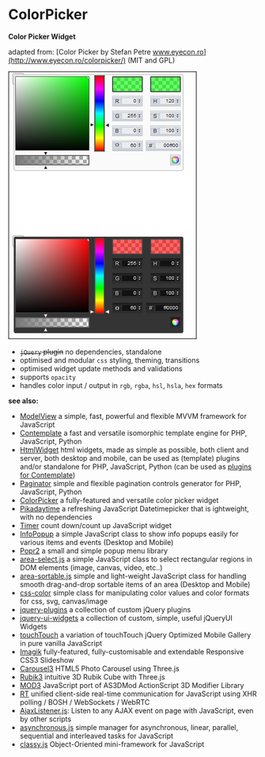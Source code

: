 # ColorPicker


**Color Picker Widget**

adapted from: [Color Picker by Stefan Petre www.eyecon.ro](http://www.eyecon.ro/colorpicker/) (MIT and GPL)

![ColorPicker](/colorpicker.png)

* <del>`jQuery` plugin</del> no dependencies, standalone
* optimised and modular `css` styling, theming, transitions
* optimised widget update methods and validations
* supports `opacity`
* handles color input / output in `rgb`, `rgba`, `hsl`, `hsla`, `hex` formats


**see also:**

* [ModelView](https://github.com/foo123/modelview.js) a simple, fast, powerful and flexible MVVM framework for JavaScript
* [Contemplate](https://github.com/foo123/Contemplate) a fast and versatile isomorphic template engine for PHP, JavaScript, Python
* [HtmlWidget](https://github.com/foo123/HtmlWidget) html widgets, made as simple as possible, both client and server, both desktop and mobile, can be used as (template) plugins and/or standalone for PHP, JavaScript, Python (can be used as [plugins for Contemplate](https://github.com/foo123/Contemplate/blob/master/src/js/plugins/plugins.txt))
* [Paginator](https://github.com/foo123/Paginator)  simple and flexible pagination controls generator for PHP, JavaScript, Python
* [ColorPicker](https://github.com/foo123/ColorPicker) a fully-featured and versatile color picker widget
* [Pikadaytime](https://github.com/foo123/Pikadaytime) a refreshing JavaScript Datetimepicker that is ightweight, with no dependencies
* [Timer](https://github.com/foo123/Timer) count down/count up JavaScript widget
* [InfoPopup](https://github.com/foo123/InfoPopup) a simple JavaScript class to show info popups easily for various items and events (Desktop and Mobile)
* [Popr2](https://github.com/foo123/Popr2) a small and simple popup menu library
* [area-select.js](https://github.com/foo123/area-select.js) a simple JavaScript class to select rectangular regions in DOM elements (image, canvas, video, etc..)
* [area-sortable.js](https://github.com/foo123/area-sortable.js) simple and light-weight JavaScript class for handling smooth drag-and-drop sortable items of an area (Desktop and Mobile)
* [css-color](https://github.com/foo123/css-color) simple class for manipulating color values and color formats for css, svg, canvas/image
* [jquery-plugins](https://github.com/foo123/jquery-plugins) a collection of custom jQuery plugins
* [jquery-ui-widgets](https://github.com/foo123/jquery-ui-widgets) a collection of custom, simple, useful jQueryUI Widgets
* [touchTouch](https://github.com/foo123/touchTouch) a variation of touchTouch jQuery Optimized Mobile Gallery in pure vanilla JavaScript
* [Imagik](https://github.com/foo123/Imagik) fully-featured, fully-customisable and extendable Responsive CSS3 Slideshow
* [Carousel3](https://github.com/foo123/Carousel3) HTML5 Photo Carousel using Three.js
* [Rubik3](https://github.com/foo123/Rubik3) intuitive 3D Rubik Cube with Three.js
* [MOD3](https://github.com/foo123/MOD3) JavaScript port of AS3DMod ActionScript 3D Modifier Library
* [RT](https://github.com/foo123/RT) unified client-side real-time communication for JavaScript using XHR polling / BOSH / WebSockets / WebRTC
* [AjaxListener.js](https://github.com/foo123/AjaxListener.js): Listen to any AJAX event on page with JavaScript, even by other scripts
* [asynchronous.js](https://github.com/foo123/asynchronous.js) simple manager for asynchronous, linear, parallel, sequential and interleaved tasks for JavaScript
* [classy.js](https://github.com/foo123/classy.js) Object-Oriented mini-framework for JavaScript

